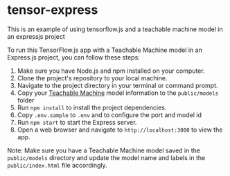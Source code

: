# tensor-express
This is an example of using tensorflow.js and a teachable machine model in an expressjs project

To run this TensorFlow.js app with a Teachable Machine model in an Express.js project, you can follow these steps:

1. Make sure you have Node.js and npm installed on your computer.
1. Clone the project's repository to your local machine.
1. Navigate to the project directory in your terminal or command prompt.
2. Copy your [Teachable Machine](https://teachablemachine.withgoogle.com/) model information to the `public/models` folder
3. Run `npm install` to install the project dependencies.
4. Copy `.env.sample` to `.env` and to configure the port and model id
5. Run `npm start` to start the Express server.
6. Open a web browser and navigate to `http://localhost:3000` to view the app.

Note: Make sure you have a Teachable Machine model saved in the `public/models` directory and update the model name and labels in the `public/index.html` file accordingly.
